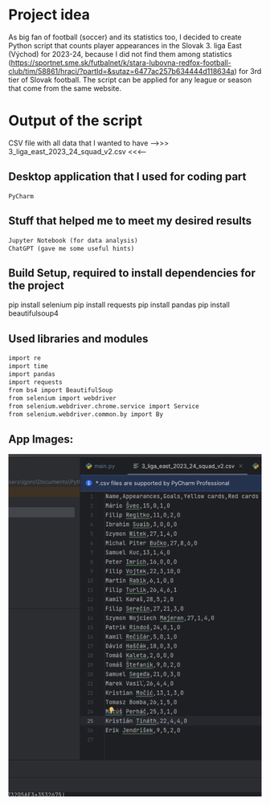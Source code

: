 # Project idea
As big fan of football (soccer) and its statistics too, I decided to create Python script that counts player appearances in the Slovak 3. liga East (Východ) for 2023-24, because I did not find them among statistics (https://sportnet.sme.sk/futbalnet/k/stara-lubovna-redfox-football-club/tim/58861/hraci/?partId=&sutaz=6477ac257b634444d118634a) for 3rd tier of Slovak football. The script can be applied for any league or season that come from the same website. 

# Output of the script
CSV file with all data that I wanted to have -->>> 3_liga_east_2023_24_squad_v2.csv <<<--

## Desktop application that I used for coding part
```
PyCharm
```

## Stuff that helped me to meet my desired results
```
Jupyter Notebook (for data analysis)
ChatGPT (gave me some useful hints)
```

## Build Setup, required to install dependencies for the project
pip install selenium
pip install requests
pip install pandas
pip install beautifulsoup4

## Used libraries and modules
```
import re
import time
import pandas
import requests
from bs4 import BeautifulSoup
from selenium import webdriver
from selenium.webdriver.chrome.service import Service
from selenium.webdriver.common.by import By
```

## App Images:
<img src="https://github.com/kixelo/PlayerAppearancesCounter/blob/master/output.png" />
